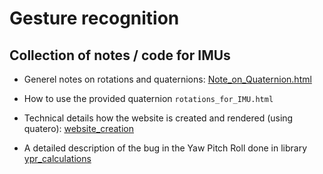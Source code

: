 # Gesture recognition

## Collection of notes / code for IMUs

-   Generel notes on rotations and quaternions: [Note_on_Quaternion.html](https://oduerr.github.io/gesture/Note_on_Quaternion.html)

-   How to use the provided quaternion `rotations_for_IMU.html`

-   Technical details how the website is created and rendered (using quatero): [website_creation](https://oduerr.github.io/gesture/website_creation.html)

-   A detailed description of the bug in the Yaw Pitch Roll done in library [ypr_calculations](https://oduerr.github.io/gesture/ypr_calculations.html)
